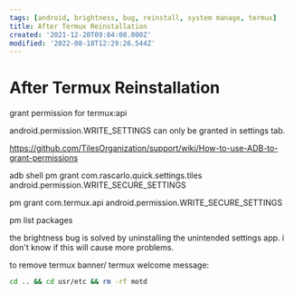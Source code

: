```yaml
---
tags: [android, brightness, bug, reinstall, system manage, termux]
title: After Termux Reinstallation
created: '2021-12-20T09:04:08.000Z'
modified: '2022-08-18T12:29:26.544Z'
---
```


# After Termux Reinstallation

grant permission for termux:api

android.permission.WRITE_SETTINGS can only be granted in settings tab.

https://github.com/TilesOrganization/support/wiki/How-to-use-ADB-to-grant-permissions

adb shell pm grant com.rascarlo.quick.settings.tiles android.permission.WRITE_SECURE_SETTINGS

pm grant com.termux.api android.permission.WRITE_SECURE_SETTINGS

pm list packages

the brightness bug is solved by uninstalling the unintended settings app. i don't know if this will cause more problems.

to remove termux banner/ termux welcome message:
```bash
cd .. && cd usr/etc && rm -rf motd
```

